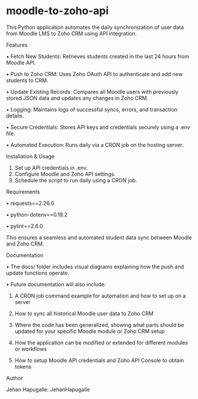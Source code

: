 # moodle-to-zoho-api

This Python application automates the daily synchronization of user data from Moodle LMS to Zoho CRM using API integration.

Features

• Fetch New Students: Retrieves students created in the last 24 hours from Moodle API.

• Push to Zoho CRM: Uses Zoho OAuth API to authenticate and add new students to CRM.

• Update Existing Records: Compares all Moodle users with previously stored JSON data and updates any changes in Zoho CRM.

• Logging: Maintains logs of successful syncs, errors, and transaction details.

• Secure Credentials: Stores API keys and credentials securely using a .env file.

• Automated Execution: Runs daily via a CRON job on the hosting server.

Installation & Usage

1. Set up API credentials in .env.
2. Configure Moodle and Zoho API settings.
3. Schedule the script to run daily using a CRON job.

Requirements

• requests==2.26.0

• python-dotenv==0.19.2

• pylint==2.6.0

This ensures a seamless and automated student data sync between Moodle and Zoho CRM.

Documentation

• The docs/ folder includes visual diagrams explaining how the push and update functions operate.

• Future documentation will also include:

1. A CRON job command example for automation and how to set up on a server

2. How to sync all historical Moodle user data to Zoho CRM
  
3. Where the code has been generalized, showing what parts should be updated for your specific Moodle module or Zoho CRM setup

4. How the application can be modified or extended for different modules or workflows

5. How to setup Moodle API credentials and Zoho API Console to obtain tokens

Author

Jehan Hapugalle: JehanHapugalle
